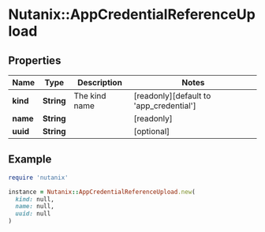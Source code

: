 # Nutanix::AppCredentialReferenceUpload

## Properties

| Name | Type | Description | Notes |
| ---- | ---- | ----------- | ----- |
| **kind** | **String** | The kind name | [readonly][default to &#39;app_credential&#39;] |
| **name** | **String** |  | [readonly] |
| **uuid** | **String** |  | [optional] |

## Example

```ruby
require 'nutanix'

instance = Nutanix::AppCredentialReferenceUpload.new(
  kind: null,
  name: null,
  uuid: null
)
```


